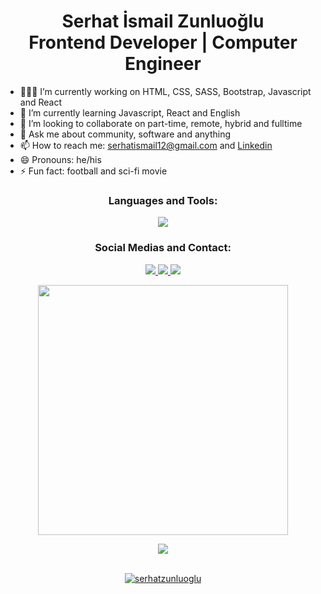 <h1 align="center"> <b>  Serhat İsmail Zunluoğlu<br/>  Frontend Developer | Computer Engineer </b></h1>

<div>
<ul>
    <li>👨🏻‍💻 I’m currently working on HTML, CSS, SASS, Bootstrap, Javascript and React</li>
    <li>📖 I’m currently learning Javascript, React and English</li>
    <li>👯 I’m looking to collaborate on part-time, remote, hybrid and fulltime</li>
    <li>💬 Ask me about community, software and anything</li>
    <li>📫 How to reach me: <a target="_blank" href="mailto:serhatismail12@gmail.com">serhatismail12@gmail.com</a>  and <a target="_blank" href="https://www.linkedin.com/in/serhatzunluoglu/">Linkedin</a></li>
    <li>😄 Pronouns: he/his</li>
    <li>⚡ Fun fact: football and sci-fi movie</li>
    </ul>
</div>

<h3 align="center">Languages and Tools:</h3>
<p align="center">
  <a href="https://skillicons.dev">
    <img src="https://skillicons.dev/icons?i=html,css,sass,bootstrap,tailwind,styledcomponents,js,react,vite,git,gitlab,yarn,npm,netlify,figma,vscode,framer&perline=10" />
  </a>
</p>

<h3 align="center">Social Medias and Contact:</h3>
<p align="center">
  <a target="_blank" href="https://www.linkedin.com/in/serhatzunluoglu/">
    <img src="https://skillicons.dev/icons?i=linkedin&perline=10" />
  </a>
     <a target="_blank" href="https://www.instagram.com/harry_codder/">
    <img src="https://skillicons.dev/icons?i=instagram&perline=10" />
  </a>
     <a target="_blank" href="mailto:serhatismail12@gmail.com">
    <img src="https://skillicons.dev/icons?i=gmail&perline=10" />
</p>

<p align="center">
<img src="https://media.giphy.com/media/SWoSkN6DxTszqIKEqv/giphy.gif" width="400" />
</p>

<div align="center">
<img src="https://komarev.com/ghpvc/?username=serhat-zunluoglu&&style=flat-square" align="center" />
</div>  

<br/>

<p align="center">
  <img src="https://github-readme-stats.vercel.app/api/top-langs?username=serhatzunluoglu&show_icons=true&theme=radical&locale=en&layout=compact" alt="serhatzunluoglu"/>
</p>

